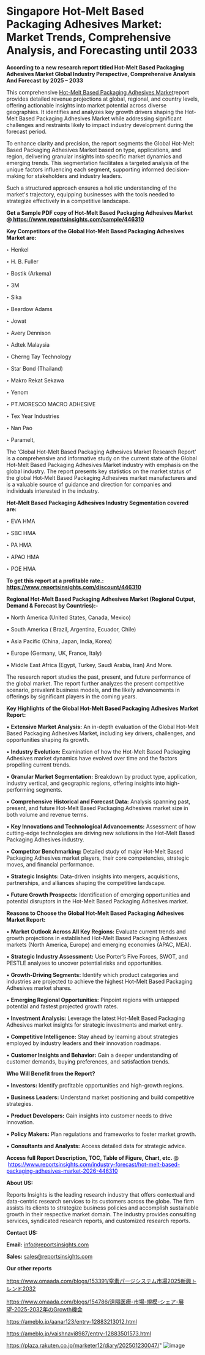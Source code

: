 # Singapore Hot-Melt Based Packaging Adhesives Market: Market Trends, Comprehensive Analysis, and Forecasting until 2033

<strong>According to a new research report titled Hot-Melt Based Packaging Adhesives Market Global Industry Perspective, Comprehensive Analysis And Forecast by 2025 – 2033</strong>

This comprehensive <a href=https://www.reportsinsights.com/sample/446310>Hot-Melt Based Packaging Adhesives Market</a>report provides detailed revenue projections at global, regional, and country levels, offering actionable insights into market potential across diverse geographies. It identifies and analyzes key growth drivers shaping the Hot-Melt Based Packaging Adhesives Market while addressing significant challenges and restraints likely to impact industry development during the forecast period.

To enhance clarity and precision, the report segments the Global Hot-Melt Based Packaging Adhesives Market based on type, applications, and region, delivering granular insights into specific market dynamics and emerging trends. This segmentation facilitates a targeted analysis of the unique factors influencing each segment, supporting informed decision-making for stakeholders and industry leaders.

Such a structured approach ensures a holistic understanding of the market's trajectory, equipping businesses with the tools needed to strategize effectively in a competitive landscape.

<strong>Get a Sample PDF copy of Hot-Melt Based Packaging Adhesives Market </strong><strong>@<a href=https://www.reportsinsights.com/sample/446310 style=color:#0000ff;> https://www.reportsinsights.com/sample/446310</a></strong></font>

<strong>Key Competitors of the Global Hot-Melt Based Packaging Adhesives Market are:</strong>

‣ Henkel

‣ H. B. Fuller

‣ Bostik (Arkema)

‣ 3M

‣ Sika

‣ Beardow Adams

‣ Jowat

‣ Avery Dennison

‣ Adtek Malaysia

‣ Cherng Tay Technology

‣ Star Bond (Thailand)

‣ Makro Rekat Sekawa

‣ Yenom

‣ PT.MORESCO MACRO ADHESIVE

‣ Tex Year Industries

‣ Nan Pao

‣ Paramelt,

The ‘Global Hot-Melt Based Packaging Adhesives Market Research Report’ is a comprehensive and informative study on the current state of the Global Hot-Melt Based Packaging Adhesives Market industry with emphasis on the global industry. The report presents key statistics on the market status of the global Hot-Melt Based Packaging Adhesives market manufacturers and is a valuable source of guidance and direction for companies and individuals interested in the industry.

<strong>Hot-Melt Based Packaging Adhesives Industry Segmentation covered are:</strong>

‣ EVA HMA

‣ SBC HMA

‣ PA HMA

‣ APAO HMA

‣ POE HMA

<strong>To get this report at a profitable rate.: <a href=https://www.reportsinsights.com/discount/446310 style=color:#0000ff;>https://www.reportsinsights.com/discount/446310</a></strong></font>

<strong>Regional Hot-Melt Based Packaging Adhesives Market (Regional Output, Demand &amp; Forecast by Countries):-</strong>

• North America (United States, Canada, Mexico)

• South America ( Brazil, Argentina, Ecuador, Chile)

• Asia Pacific (China, Japan, India, Korea)

• Europe (Germany, UK, France, Italy)

• Middle East Africa (Egypt, Turkey, Saudi Arabia, Iran) And More.

The research report studies the past, present, and future performance of the global market. The report further analyzes the present competitive scenario, prevalent business models, and the likely advancements in offerings by significant players in the coming years.

<strong>Key Highlights of the Global Hot-Melt Based Packaging Adhesives Market Report:</strong>

• <strong>Extensive Market Analysis:</strong> An in-depth evaluation of the Global Hot-Melt Based Packaging Adhesives Market, including key drivers, challenges, and opportunities shaping its growth.

• <strong>Industry Evolution:</strong> Examination of how the Hot-Melt Based Packaging Adhesives market dynamics have evolved over time and the factors propelling current trends.

• <strong>Granular Market Segmentation:</strong> Breakdown by product type, application, industry vertical, and geographic regions, offering insights into high-performing segments.

• <strong>Comprehensive Historical and Forecast Data:</strong> Analysis spanning past, present, and future Hot-Melt Based Packaging Adhesives market size in both volume and revenue terms.

• <strong>Key Innovations and Technological Advancements:</strong> Assessment of how cutting-edge technologies are driving new solutions in the Hot-Melt Based Packaging Adhesives industry.

• <strong>Competitor Benchmarking:</strong> Detailed study of major Hot-Melt Based Packaging Adhesives market players, their core competencies, strategic moves, and financial performance.

• <strong>Strategic Insights:</strong> Data-driven insights into mergers, acquisitions, partnerships, and alliances shaping the competitive landscape.

• <strong>Future Growth Prospects:</strong> Identification of emerging opportunities and potential disruptors in the Hot-Melt Based Packaging Adhesives market.

<strong>Reasons to Choose the Global Hot-Melt Based Packaging Adhesives Market Report:</strong>

• <strong>Market Outlook Across All Key Regions:</strong> Evaluate current trends and growth projections in established Hot-Melt Based Packaging Adhesives markets (North America, Europe) and emerging economies (APAC, MEA).

• <strong>Strategic Industry Assessment:</strong> Use Porter’s Five Forces, SWOT, and PESTLE analyses to uncover potential risks and opportunities.

• <strong>Growth-Driving Segments:</strong> Identify which product categories and industries are projected to achieve the highest Hot-Melt Based Packaging Adhesives market shares.

• <strong>Emerging Regional Opportunities:</strong> Pinpoint regions with untapped potential and fastest projected growth rates.

• <strong>Investment Analysis:</strong> Leverage the latest Hot-Melt Based Packaging Adhesives market insights for strategic investments and market entry.

• <strong>Competitive Intelligence:</strong> Stay ahead by learning about strategies employed by industry leaders and their innovation roadmaps.

• <strong>Customer Insights and Behavior:</strong> Gain a deeper understanding of customer demands, buying preferences, and satisfaction trends.

<strong>Who Will Benefit from the Report?</strong>

• <strong>Investors:</strong> Identify profitable opportunities and high-growth regions.

• <strong>Business Leaders:</strong> Understand market positioning and build competitive strategies.

• <strong>Product Developers:</strong> Gain insights into customer needs to drive innovation.

• <strong>Policy Makers:</strong> Plan regulations and frameworks to foster market growth.

• <strong>Consultants and Analysts:</strong> Access detailed data for strategic advice.
</ul>
<strong>Access full Report Description, TOC, Table of Figure, Chart, etc. </strong>@  <a href=https://www.reportsinsights.com/industry-forecast/hot-melt-based-packaging-adhesives-market-2026-446310 style=color:#0000ff;>https://www.reportsinsights.com/industry-forecast/hot-melt-based-packaging-adhesives-market-2026-446310</a></font>

<strong><strong>About US</strong>:</strong>

Reports Insights is the leading research industry that offers contextual and data-centric research services to its customers across the globe. The firm assists its clients to strategize business policies and accomplish sustainable growth in their respective market domain. The industry provides consulting services, syndicated research reports, and customized research reports.

<strong>Contact US:</strong>

<p class=""""><b>Email:</b> <a href=mailto:info@reportsinsights.com>info@reportsinsights.com</a></p>
<p class=""""><b>Sales:</b> <a href=mailto:sales@reportsinsights.com>sales@reportsinsights.com</a></p>

<strong>Our other reports</strong>

<a href=https://www.omaada.com/blogs/153391/窒素パージシステム市場2025新興トレンド2032>https://www.omaada.com/blogs/153391/窒素パージシステム市場2025新興トレンド2032</a>

<a href=https://www.omaada.com/blogs/154786/遠隔医療-市場-規模-シェア-展望-2025-2032年のGrowth機会>https://www.omaada.com/blogs/154786/遠隔医療-市場-規模-シェア-展望-2025-2032年のGrowth機会</a>

<a href=https://ameblo.jp/aanar123/entry-12883213012.html>https://ameblo.jp/aanar123/entry-12883213012.html</a>

<a href=https://ameblo.jp/vaishnavi8987/entry-12883501573.html>https://ameblo.jp/vaishnavi8987/entry-12883501573.html</a>

<a href=https://plaza.rakuten.co.jp/marketer12/diary/202501230047/>https://plaza.rakuten.co.jp/marketer12/diary/202501230047/</a>"
![image](https://github.com/user-attachments/assets/761382bd-6bd7-4e77-ba92-e9d32238b6f4)
